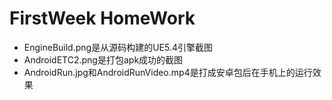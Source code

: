 # FirstWeek HomeWork
- EngineBuild.png是从源码构建的UE5.4引擎截图
- AndroidETC2.png是打包apk成功的截图
- AndroidRun.jpg和AndroidRunVideo.mp4是打成安卓包后在手机上的运行效果